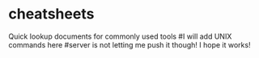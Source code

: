 # cheatsheets
Quick lookup documents for commonly used tools
#I will add UNIX commands here 
#server is not letting me push it though! I hope it works!

